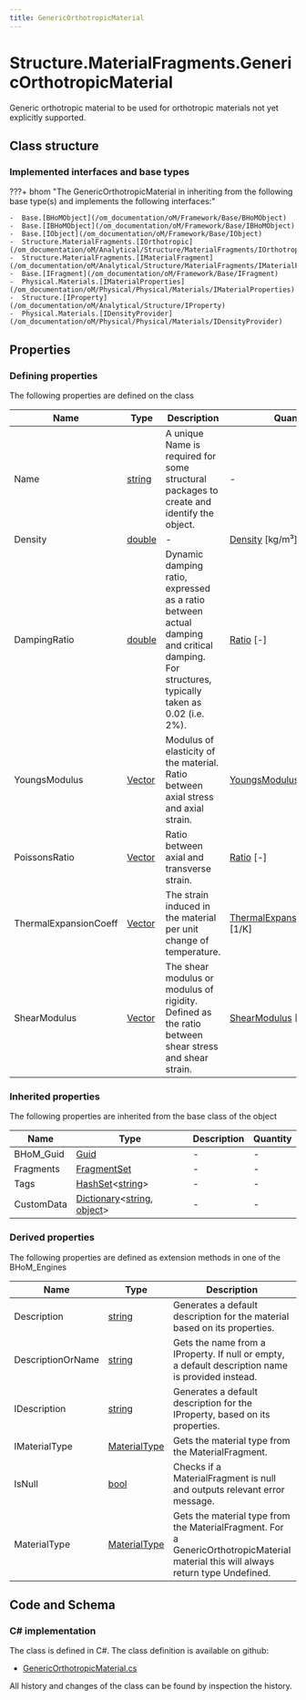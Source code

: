 ```yaml
---
title: GenericOrthotropicMaterial
---
```


# Structure.MaterialFragments.GenericOrthotropicMaterial

Generic orthotropic material to be used for orthotropic materials not yet explicitly supported.

## Class structure

### Implemented interfaces and base types

???+ bhom "The GenericOrthotropicMaterial in inheriting from the following base type(s) and implements the following interfaces:"

    -  Base.[BHoMObject](/om_documentation/oM/Framework/Base/BHoMObject)
    -  Base.[IBHoMObject](/om_documentation/oM/Framework/Base/IBHoMObject)
    -  Base.[IObject](/om_documentation/oM/Framework/Base/IObject)
    -  Structure.MaterialFragments.[IOrthotropic](/om_documentation/oM/Analytical/Structure/MaterialFragments/IOrthotropic)
    -  Structure.MaterialFragments.[IMaterialFragment](/om_documentation/oM/Analytical/Structure/MaterialFragments/IMaterialFragment)
    -  Base.[IFragment](/om_documentation/oM/Framework/Base/IFragment)
    -  Physical.Materials.[IMaterialProperties](/om_documentation/oM/Physical/Physical/Materials/IMaterialProperties)
    -  Structure.[IProperty](/om_documentation/oM/Analytical/Structure/IProperty)
    -  Physical.Materials.[IDensityProvider](/om_documentation/oM/Physical/Physical/Materials/IDensityProvider)


## Properties



### Defining properties

The following properties are defined on the class

| Name             | Type             | Description      | Quantity         |
|------------------|------------------|------------------|------------------|
| Name | [string](https://learn.microsoft.com/en-us/dotnet/api/System.String?view=netstandard-2.0) | A unique Name is required for some structural packages to create and identify the object. | - |
| Density | [double](https://learn.microsoft.com/en-us/dotnet/api/System.Double?view=netstandard-2.0) | - | [Density](/om_documentation/oM/Dimensional/Quantities/Attributes/Density) [kg/m³] |
| DampingRatio | [double](https://learn.microsoft.com/en-us/dotnet/api/System.Double?view=netstandard-2.0) | Dynamic damping ratio, expressed as a ratio between actual damping and critical damping. For structures, typically taken as 0.02 (i.e. 2%). | [Ratio](/om_documentation/oM/Dimensional/Quantities/Attributes/Ratio) [-] |
| YoungsModulus | [Vector](/om_documentation/oM/Dimensional/Geometry/Vector) | Modulus of elasticity of the material. Ratio between axial stress and axial strain. | [YoungsModulus](/om_documentation/oM/Dimensional/Quantities/Attributes/YoungsModulus) [Pa] |
| PoissonsRatio | [Vector](/om_documentation/oM/Dimensional/Geometry/Vector) | Ratio between axial and transverse strain. | [Ratio](/om_documentation/oM/Dimensional/Quantities/Attributes/Ratio) [-] |
| ThermalExpansionCoeff | [Vector](/om_documentation/oM/Dimensional/Geometry/Vector) | The strain induced in the material per unit change of temperature. | [ThermalExpansionCoefficient](/om_documentation/oM/Dimensional/Quantities/Attributes/ThermalExpansionCoefficient) [1/K] |
| ShearModulus | [Vector](/om_documentation/oM/Dimensional/Geometry/Vector) | The shear modulus or modulus of rigidity. Defined as the ratio between shear stress and shear strain. | [ShearModulus](/om_documentation/oM/Dimensional/Quantities/Attributes/ShearModulus) [Pa] |


### Inherited properties
The following properties are inherited from the base class of the object

| Name             | Type             | Description      | Quantity         |
|------------------|------------------|------------------|------------------|
| BHoM_Guid | [Guid](https://learn.microsoft.com/en-us/dotnet/api/System.Guid?view=netstandard-2.0) | - | - |
| Fragments | [FragmentSet](/om_documentation/oM/Framework/Base/FragmentSet) | - | - |
| Tags | [HashSet](https://learn.microsoft.com/en-us/dotnet/api/System.Collections.Generic.HashSet-1?view=netstandard-2.0)&lt;[string](https://learn.microsoft.com/en-us/dotnet/api/System.String?view=netstandard-2.0)&gt; | - | - |
| CustomData | [Dictionary](https://learn.microsoft.com/en-us/dotnet/api/System.Collections.Generic.Dictionary-2?view=netstandard-2.0)&lt;[string](https://learn.microsoft.com/en-us/dotnet/api/System.String?view=netstandard-2.0), [object](https://learn.microsoft.com/en-us/dotnet/api/System.Object?view=netstandard-2.0)&gt; | - | - |


### Derived properties

The following properties are defined as extension methods in one of the BHoM_Engines

| Name             | Type             | Description      | Quantity         | Engine           |
|------------------|------------------|------------------|------------------|------------------|
| Description | [string](https://learn.microsoft.com/en-us/dotnet/api/System.String?view=netstandard-2.0) | Generates a default description for the material based on its properties. | - | Structure_Engine |
| DescriptionOrName | [string](https://learn.microsoft.com/en-us/dotnet/api/System.String?view=netstandard-2.0) | Gets the name from a IProperty. If null or empty, a default description name is provided instead. | - | Structure_Engine |
| IDescription | [string](https://learn.microsoft.com/en-us/dotnet/api/System.String?view=netstandard-2.0) | Generates a default description for the IProperty, based on its properties. | - | Structure_Engine |
| IMaterialType | [MaterialType](/om_documentation/oM/Analytical/Structure/MaterialFragments/MaterialType) | Gets the material type from the MaterialFragment. | - | Structure_Engine |
| IsNull | [bool](https://learn.microsoft.com/en-us/dotnet/api/System.Boolean?view=netstandard-2.0) | Checks if a MaterialFragment is null and outputs relevant error message. | - | Structure_Engine |
| MaterialType | [MaterialType](/om_documentation/oM/Analytical/Structure/MaterialFragments/MaterialType) | Gets the material type from the MaterialFragment. For a GenericOrthotropicMaterial material this will always return type Undefined. | - | Structure_Engine |


## Code and Schema

### C# implementation

The class is defined in C#. The class definition is available on github:

- [GenericOrthotropicMaterial.cs](https://github.com/BHoM/BHoM/blob/develop/Structure_oM/MaterialFragments\GenericOrthotropicMaterial.cs)

All history and changes of the class can be found by inspection the history.
